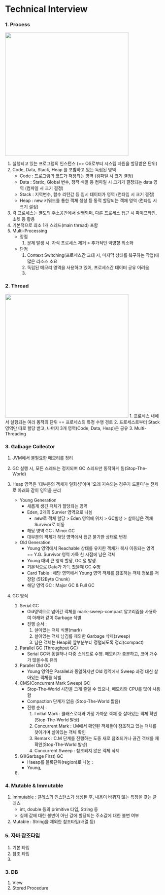 # Technical Interview
### 1. Process
<img src = "https://user-images.githubusercontent.com/20007119/113556392-5cd89e80-9637-11eb-8142-f57a5c29d7b4.png" width="400px">

1. 실행되고 있는 프로그램의 인스턴스 (== OS로부터 시스템 자원을 할당받은 단위)
2. Code, Data, Stack, Heap 를 포함하고 있는 독립된 영역
    * Code : 프로그램의 코드가 저장되는 영역 (컴파일 시 크기 결정)  
    * Data : Static, Global 변수, 정적 배열 등 컴파일 시 크기가 결정되는 data 영역 (컴파일 시 크기 결정)  
    * Stack : 지역변수, 함수 리턴값 등 임시 데이터가 영역 (런타임 시 크기 결정)  
    * Heap : new 키워드를 통한 객체 생성 등 동적 할당되는 객체 영역 (런타임 시 크기 결정)  
3. 각 프로세스는 별도의 주소공간에서 실행되며, 다른 프로세스 접근 시 파이프라인, 소켓 등 활용
4. 기본적으로 최소 1개 스레드(main thread) 포함 
5. Multi-Processing
    * 장점
      1. 문제 발생 시, 자식 프로세스 제거 > 추가적인 악영향 최소화
    * 단점
      1. Context Switching(프로세스간 교대 시, 마지막 상태를 복구하는 작업)에 많은 리소스 소요
      2. 독립된 메모리 영역을 사용하고 있어, 프로세스간 데이터 공유 어려움
      3. 
   
### 2. Thread
<img src = "https://user-images.githubusercontent.com/20007119/113556874-1172c000-9638-11eb-912a-f164a97ae2a0.png" width="400px">
1. 프로세스 내에서 실행되는 여러 동작의 단위 == 프로세스의 특정 수행 경로
2. 프로세스로부터 Stack 영역만 따로 할당 받고, 나머지 3개 영역(Code, Data, Heap)은 공유
3. Multi-Threading

### 3. Galbage Collector
1. JVM에서 불필요한 메모리를 정리
2. GC 실행 시, 모든 스레드는 정지되며 GC 스레드만 동작하게 됨(Stop-The-World)
3. Heap 영역은 '대부분의 객체가 일회성'이며 '오래 지속되는 경우가 드물다'는 전제로 아래와 같이 영역을 분리
    * Young Generation 
      - 새롭게 생긴 객체가 할당되는 영역
      - Eden, 2개의 Survier 영역으로 나뉨
        * new로 객체 할당 > Eden 영역에 위치 > GC발생 > 살아남은 객체 Survivor로 이동 
      - 해당 영역 GC : Minor GC 
      - 대부분의 객체가 해당 영역에서 접근 불가한 상태로 변경
    * Old Generation
      - Young 영역에서 Reachable 상태를 유지한 객체가 복사 이동되는 영역 == Y.G. Survivor 영역 가득 찬 시점에 남은 객체
      - Young 대비 큰 영역 할당, GC 덜 발생
      - 기본적으로 Data가 가득 찼을떄  GC 수행
      - Card Table : 해당 영역에서 Young 영역 객체를 참조하는 객체 정보를 저장함 (512Byte Chunk)
      - 해당 영역 GC : Major GC & Full GC
      
3. GC 방식
    1. Serial GC
       * Old영역으로 넘어간 객체를 mark-sweep-compact 알고리즘을 사용하여 아래와 같이 Garbage 식별
       * 진행 순서 : 
         1. 살아있는 객체 식별(mark)
         2. 살아있는 객체 남김를 제외한 Garbage 삭제(sweep) 
         3. 남은 객체는 Heap의 앞부분부터 정렬되도록 정리(compact)
    2. Parallel GC (Throughput GC)
       * Serial GC와 동일하나 다중 스레드로 수행. 메모리가 충분하고, 코어 개수가 많을수록 유리
    3. Parallel Old GC
       * Young 영역은 Parallel과 동일하지만 Old 영역에서 Sweep 과정 대신 살아있는 객체를 식별
    7. CMS(Concurrent Mark Sweep) GC 
       * Stop-The-World 시간을 크게 줄일 수 있으나, 메모리와 CPU를 많이 사용함
       * Compaction 단계가 없음 (Stop-The-World 짧음)
       * 진행 순서 : 
         1. I nitial Mark : 클래스로더와 가장 가까운 객체 중 살아있는 객체 확인(Stop-The-World 발생) 
         2. Concurrent Mark : I.M에서 확인된 객체들이 참조하고 있는 객체를 찾아가며 살아있는 객체 확인
         3. Remark : C.M 단계를 진행하는 도중 새로 참조되거나 끊긴 객채를 재확인(Stop-The-World 발생)
         4. Concurrent Sweep : 참조되지 않은 객체 삭제
    8. G1(Garbage First) GC
       * Haeap를 블록단위(region)로 나눔 :
       * Young, 
    10. 

### 4. Mutable & Immutable
1. Immutable : 클레스의 인스턴스가 생성된 후, 내용이 바뀌지 않는 특징을 갖는 클래스 
    * int, double 등의 primitive 타입, String 등
    * 실제 값에 대한 불변이 아닌 값에 할당되는 주소값에 대한 불변 여부
2. Mutable : String을 제외한 참조타입(배열 등)

### 5. 자바 참조타입
1. 기본 타입
2. 참조 타입
3. 


### 3. DB
1. View
2. Stored Procedure
 
